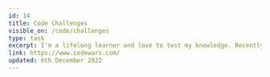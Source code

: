 ```yaml
---
id: 14
title: Code Challenges
visible_on: /code/challenges
type: task
excerpt: I'm a lifelong learner and love to test my knowledge. Recently I've started using websites like Codewars as a fun way to push my programming abilities to the limits. I will routinely update below with the most recently updated challenges.
link: https://www.codewars.com/
updated: 6th December 2022
---
```

